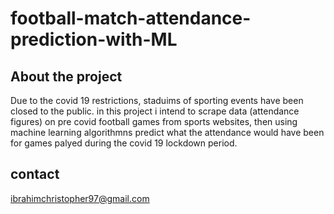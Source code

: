 # football-match-attendance-prediction-with-ML
## About the project
 Due to the covid 19 restrictions, staduims of sporting events have been closed to the public.
 in this project i intend to scrape data (attendance figures) on pre covid football games from sports websites,
 then using machine learning algorithmns predict what the attendance would have been for games palyed during the covid 19 
 lockdown period.

## contact
ibrahimchristopher97@gmail.com
